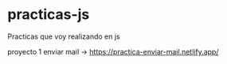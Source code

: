 # practicas-js

Practicas que voy realizando en js

proyecto 1 enviar mail -> https://practica-enviar-mail.netlify.app/
